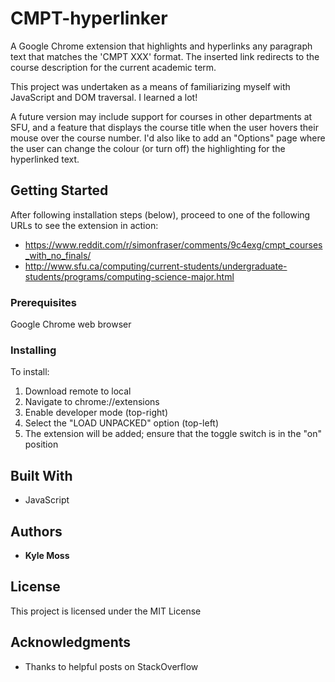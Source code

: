 # CMPT-hyperlinker
A Google Chrome extension that highlights and hyperlinks any paragraph text that matches the 'CMPT XXX' format. The inserted link redirects to the course description for the current academic term.

This project was undertaken as a means of familiarizing myself with JavaScript and DOM traversal. I learned a lot!

A future version may include support for courses in other departments at SFU, and a feature that displays the course title when the user hovers their mouse over the course number. I'd also like to add an "Options" page where the user can change the colour (or turn off) the highlighting for the hyperlinked text.

## Getting Started

After following installation steps (below), proceed to one of the following URLs to see the extension in action:
* https://www.reddit.com/r/simonfraser/comments/9c4exg/cmpt_courses_with_no_finals/
* http://www.sfu.ca/computing/current-students/undergraduate-students/programs/computing-science-major.html

### Prerequisites

Google Chrome web browser

### Installing

To install:
1) Download remote to local
2) Navigate to chrome://extensions
3) Enable developer mode (top-right)
4) Select the "LOAD UNPACKED" option (top-left)
5) The extension will be added; ensure that the toggle switch is in the "on" position

## Built With

* JavaScript

## Authors

* **Kyle Moss**

## License

This project is licensed under the MIT License

## Acknowledgments

* Thanks to helpful posts on StackOverflow

